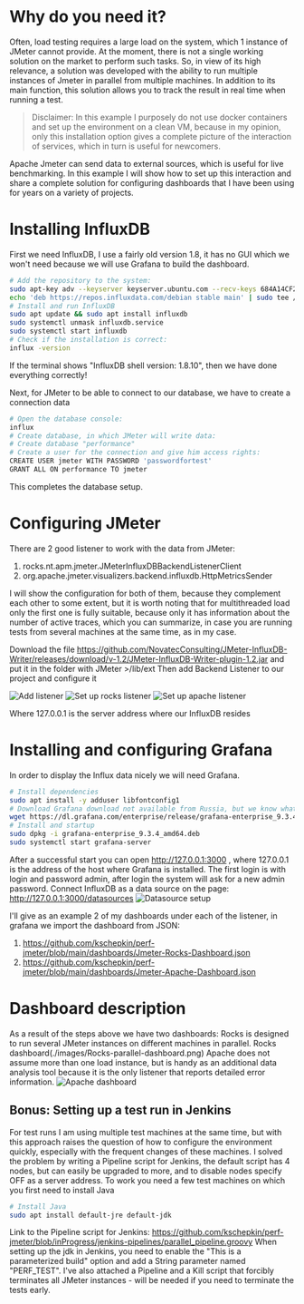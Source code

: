 # Why do you need it?

Often, load testing requires a large load on the system, which 1 instance of JMeter cannot provide. At the moment, there is not a single working solution on the market to perform such tasks. So, in view of its high relevance, a solution was developed with the ability to run multiple instances of Jmeter in parallel from multiple machines. 
In addition to its main function, this solution allows you to track the result in real time when running a test.

> Disclaimer: In this example I purposely do not use docker containers and set up the environment on a clean VM, because in my opinion, only this installation option gives a complete picture of the interaction of services, which in turn is useful for newcomers.

Apache Jmeter can send data to external sources, which is useful for live benchmarking. In this example I will show how to set up this interaction and share a complete solution for configuring dashboards that I have been using for years on a variety of projects.

# Installing InfluxDB
First we need InfluxDB, I use a fairly old version 1.8, it has no GUI which we won't need because we will use Grafana to build the dashboard.

```bash
# Add the repository to the system:
sudo apt-key adv --keyserver keyserver.ubuntu.com --recv-keys 684A14CF2582E0C5
echo 'deb https://repos.influxdata.com/debian stable main' | sudo tee /etc/apt/sources.list.d/influxdata.list
# Install and run InfluxDB
sudo apt update && sudo apt install influxdb
sudo systemctl unmask influxdb.service
sudo systemctl start influxdb
# Check if the installation is correct:
influx -version
```
If the terminal shows "InfluxDB shell version: 1.8.10", then we have done everything correctly!

Next, for JMeter to be able to connect to our database, we have to create a connection data
```bash
# Open the database console:
influx
# Create database, in which JMeter will write data:
# Create database "performance"
# Create a user for the connection and give him access rights:
CREATE USER jmeter WITH PASSWORD 'passwordfortest'
GRANT ALL ON performance TO jmeter 
```
This completes the database setup. 

# Configuring JMeter

There are 2 good listener to work with the data from JMeter:
1. rocks.nt.apm.jmeter.JMeterInfluxDBBackendListenerClient 
2. org.apache.jmeter.visualizers.backend.influxdb.HttpMetricsSender

I will show the configuration for both of them, because they complement each other to some extent, but it is worth noting that for multithreaded load only the first one is fully suitable, because only it has information about the number of active traces, which you can summarize, in case you are running tests from several machines at the same time, as in my case.

Download the file https://github.com/NovatecConsulting/JMeter-InfluxDB-Writer/releases/download/v-1.2/JMeter-InfluxDB-Writer-plugin-1.2.jar and put it in the folder with JMeter >/lib/ext
Then add Backend Listener to our project and configure it

![Add listener](./images/jmeter-addlistener.png)
![Set up rocks listener](./images/jmeter-influxsettimgrocks.png)
![Set up apache listener](./images/jmeter-influxsettingsapache.png)

Where 127.0.0.1 is the server address where our InfluxDB resides

# Installing and configuring Grafana

In order to display the Influx data nicely we will need Grafana.
```bash
# Install dependencies
sudo apt install -y adduser libfontconfig1
# Download Grafana download not available from Russia, but we know what to do :)
wget https://dl.grafana.com/enterprise/release/grafana-enterprise_9.3.4_amd64.deb
# Install and startup
sudo dpkg -i grafana-enterprise_9.3.4_amd64.deb
sudo systemctl start grafana-server
```
After a successful start you can open http://127.0.0.1:3000 , where 127.0.0.1 is the address of the host where Grafana is installed. The first login is with login and password admin, after login the system will ask for a new admin password.
Connect InfluxDB as a data source on the page: http://127.0.0.1:3000/datasources
![Datasource setup](./images/grafana-influx-connect.png)




I'll give as an example 2 of my dashboards under each of the listener, in grafana we import the dashboard from JSON:

 1. https://github.com/kschepkin/perf-jmeter/blob/main/dashboards/Jmeter-Rocks-Dashboard.json
 2. https://github.com/kschepkin/perf-jmeter/blob/main/dashboards/Jmeter-Apache-Dashboard.json

# Dashboard description

As a result of the steps above we have two dashboards:
Rocks is designed to run several JMeter instances on different machines in parallel.
Rocks dashboard(./images/Rocks-parallel-dashboard.png)
Apache does not assume more than one load instance, but is handy as an additional data analysis tool because it is the only listener that reports detailed error information.
![Apache dashboard](./images/Apache-dashboard.png)


## Bonus: Setting up a test run in Jenkins
For test runs I am using multiple test machines at the same time, but with this approach raises the question of how to configure the environment quickly, especially with the frequent changes of these machines.
I solved the problem by writing a Pipeline script for Jenkins, the default script has 4 nodes, but can easily be upgraded to more, and to disable nodes specify OFF as a server address.
To work you need a few test machines on which you first need to install Java
```bash
# Install Java
sudo apt install default-jre default-jdk
```
Link to the Pipeline script for Jenkins:
https://github.com/kschepkin/perf-jmeter/blob/inProgress/jenkins-pipelines/parallel_pipeline.groovy
When setting up the jdk in Jenkins, you need to enable the "This is a parameterized build" option and add a String parameter named "PERF_TEST".
I've also attached a Pipeline and a Kill script that forcibly terminates all JMeter instances - will be needed if you need to terminate the tests early.
